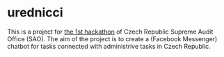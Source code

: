 # urednicci

This is a project for [the 1st hackathon](https://www.nku.cz/hackathon/) of Czech Republic Supreme Audit Office (SAO). The aim of the project is to create a (Facebook Messenger) chatbot for tasks connected with administrive tasks in Czech Republic.
